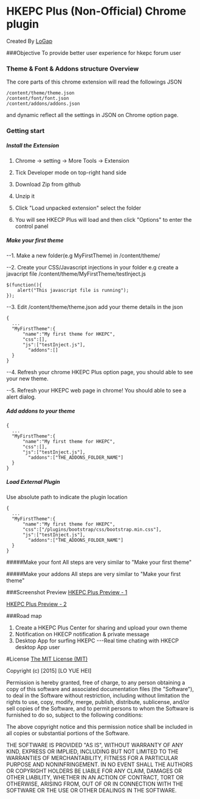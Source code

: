 # HKEPC Plus (Non-Official) Chrome plugin
Created By [LoGap](http://blog.gaplotech.com)

###Objective
To provide better user experience for hkepc forum user

### Theme & Font & Addons structure Overview
The core parts of this chrome extension will read the followings JSON 
```
/content/theme/theme.json
/content/font/font.json
/content/addons/addons.json

```

and dynamic reflect all the settings in JSON on Chrome option page.

### Getting start
##### Install the Extension
1. Chrome -> setting -> More Tools -> Extension

2. Tick Developer mode on top-right hand side

3. Download Zip from github

4. Unzip it

5. Click "Load unpacked extension" select the folder

6. You will see HKECP Plus will load and then click "Options" to enter the control panel


##### Make your first theme


--1. Make a new folder(e.g MyFirstTheme) in /content/theme/ 

--2. Create your CSS/Javascript injections in your folder
e.g create a javacript file /content/theme/MyFirstTheme/testInject.js

```
$(function(){
    alert("This javascript file is running");
});
```

--3. Edit /content/theme/theme.json
add your theme details in the json

```
{
  ...
  "MyFirstTheme":{
      "name":"My first theme for HKEPC",
      "css":[],
      "js":["testInject.js"],
	    "addons":[]
  }
}
```
--4. Refresh your chrome HKEPC Plus option page, you should able to see your new theme.

--5. Refresh your HKEPC web page in chrome! You should able to see a alert dialog.

##### Add addons to your theme
```
{
  ...
  "MyFirstTheme":{
      "name":"My first theme for HKEPC",
      "css":[],
      "js":["testInject.js"],
	    "addons":["THE_ADDONS_FOLDER_NAME"]
  }
}
```

##### Load External Plugin 
Use absolute path to indicate the plugin location
```
{
  ...
  "MyFirstTheme":{
      "name":"My first theme for HKEPC",
      "css":["/plugins/bootstrap/css/bootstrap.min.css"],
      "js":["testInject.js"],
	    "addons":["THE_ADDONS_FOLDER_NAME"]
  }
}
```

#####Make your font
All steps are very similar to "Make your first theme"

#####Make your addons
All steps are very similar to "Make your first theme"

###Screenshot Preview
[HKEPC Plus Preview - 1](http://blog.gaplotech.com/hkepc-chrome-plugin-preview/)

[HKEPC Plus Preview - 2](http://blog.gaplotech.com/hkepc-chrome-plugin-preview-2/)


###Road map
1. Create a HKEPC Plus Center for sharing and upload your own theme
2. Notification on HKECP notification & private message
3. Desktop App for surfing HKEPC
---Real time chating with HKECP desktop App user


#License
[The MIT License (MIT)](http://choosealicense.com/licenses/mit/)

Copyright (c) [2015] [LO YUE HEI]

Permission is hereby granted, free of charge, to any person obtaining a copy
of this software and associated documentation files (the "Software"), to deal
in the Software without restriction, including without limitation the rights
to use, copy, modify, merge, publish, distribute, sublicense, and/or sell
copies of the Software, and to permit persons to whom the Software is
furnished to do so, subject to the following conditions:

The above copyright notice and this permission notice shall be included in all
copies or substantial portions of the Software.

THE SOFTWARE IS PROVIDED "AS IS", WITHOUT WARRANTY OF ANY KIND, EXPRESS OR
IMPLIED, INCLUDING BUT NOT LIMITED TO THE WARRANTIES OF MERCHANTABILITY,
FITNESS FOR A PARTICULAR PURPOSE AND NONINFRINGEMENT. IN NO EVENT SHALL THE
AUTHORS OR COPYRIGHT HOLDERS BE LIABLE FOR ANY CLAIM, DAMAGES OR OTHER
LIABILITY, WHETHER IN AN ACTION OF CONTRACT, TORT OR OTHERWISE, ARISING FROM,
OUT OF OR IN CONNECTION WITH THE SOFTWARE OR THE USE OR OTHER DEALINGS IN THE
SOFTWARE.
